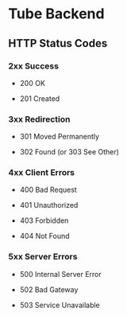 # Tube Backend

## HTTP Status Codes

### 2xx Success

- 200 OK

- 201 Created

### 3xx Redirection

- 301 Moved Permanently

- 302 Found (or 303 See Other)

### 4xx Client Errors

- 400 Bad Request

- 401 Unauthorized

- 403 Forbidden

- 404 Not Found

### 5xx Server Errors

- 500 Internal Server Error

- 502 Bad Gateway

- 503 Service Unavailable
